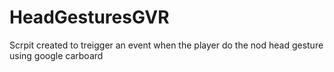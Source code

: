 # HeadGesturesGVR
Scrpit created to treigger an event when the player do the nod head gesture using google carboard
